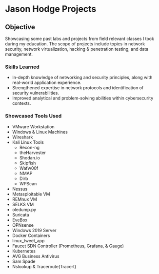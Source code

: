 # Jason Hodge Projects

## Objective

Showcasing some past labs and projects from field relevant classes I took during my education. The scope of projects include topics in network security, network virtualization, hacking & penetration testing, and data management. 

### Skills Learned

- In-depth knowledge of networking and security principles, along with real-world application experience.
- Strengthened expertise in network protocols and identification of security vulnerabilities.
- Improved analytical and problem-solving abilities within cybersecurity contexts.

### Showcased Tools Used

- VMware Workstation
- Windows & Linux Machines
- Wireshark
- Kali Linux Tools
  - Recon-ng
  - theHarvester
  - Shodan.io
  - Skipfish
  - Wafw00f
  - NMAP
  - Dirb
  - WPScan
- Nessus
- Metasploitable VM
- REMnux VM
- SELKS VM
- oledump.py
- Suricata
- EveBox
- OPNsense
- Windows 2019 Server
- Docker Containers
- linux_tweet_app
- Faucet SDN Controller (Prometheus, Grafana, & Gauge)
- Kubernetes
- AVG Business Antivirus
- Sam Spade
- Nslookup & Traceroute(Tracert)

